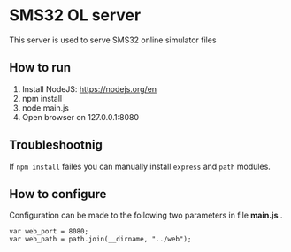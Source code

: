 # SMS32 OL server

This server is used to serve SMS32 online simulator files

## How to run

1. Install NodeJS: https://nodejs.org/en
2. npm install
3. node main.js
4. Open browser on 127.0.0.1:8080

## Troubleshootnig

If `npm install` failes you can manually install `express` and `path` modules.

## How to configure

Configuration can be made to the following two parameters in file **main.js** .

```
var web_port = 8080;
var web_path = path.join(__dirname, "../web");
```
